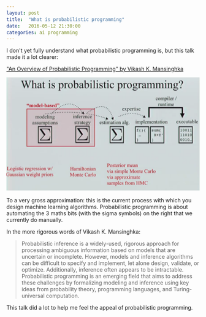```yaml
---
layout: post
title:  "What is probabilistic programming"
date:   2016-05-12 21:30:00
categories: ai programming
---
```


I don't yet fully understand what probabilistic programming is, but this talk made it a lot clearer:

["An Overview of Probabilistic Programming" by Vikash K. Mansinghka](https://www.youtube.com/watch?v=-8QMqSWU76Q)

<div class="image">
  <img src="/images/probabilistic-programming.png" alt="" style="width: 540px"/>
  <p>
    To a very gross approximation: this is the current process with which you design machine learning
    algorithms. Probabilistic programming is about automating the 3 maths bits (with the sigma symbols)
    on the right that we currently do manually.
  </p>
</div>

In the more rigorous words of Vikash K. Mansinghka:

> Probabilistic inference is a widely-used, rigorous approach for processing ambiguous information based 
> on models that are uncertain or incomplete. However, models and inference algorithms can be difficult 
> to specify and implement, let alone design, validate, or optimize. Additionally, inference often appears 
> to be intractable. Probabilistic programming is an emerging field that aims to address these challenges 
> by formalizing modeling and inference using key ideas from probability theory, programming languages, 
> and Turing-universal computation.

This talk did a lot to help me feel the appeal of probabilistic programming.